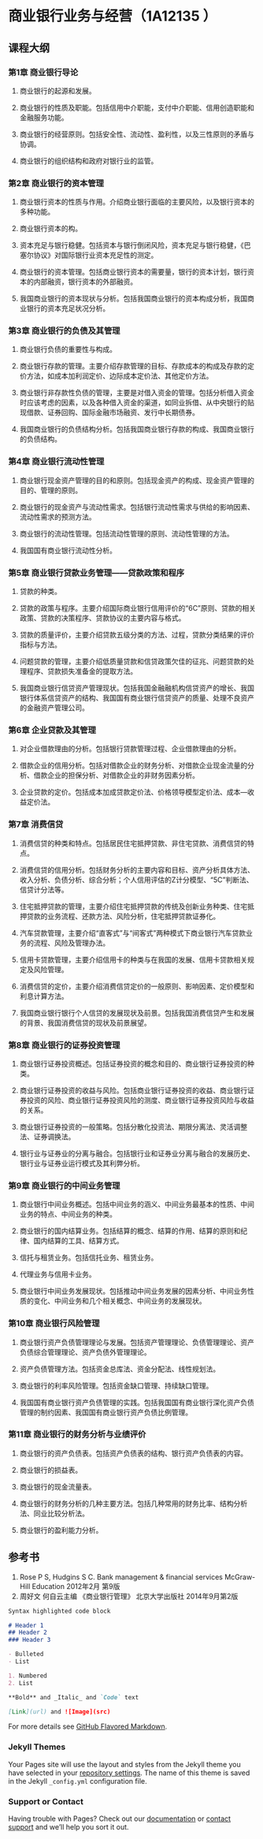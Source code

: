 # 商业银行业务与经营（1A12135 ）

## 课程大纲

### 第1章   商业银行导论
 
1. 商业银行的起源和发展。

2. 商业银行的性质及职能。包括信用中介职能，支付中介职能、信用创造职能和金融服务功能。

3. 商业银行的经营原则。包括安全性、流动性、盈利性，以及三性原则的矛盾与协调。

4. 商业银行的组织结构和政府对银行业的监管。


### 第2章   商业银行的资本管理

1. 商业银行资本的性质与作用。介绍商业银行面临的主要风险，以及银行资本的多种功能。

2. 商业银行资本的构。

3. 资本充足与银行稳健。包括资本与银行倒闭风险，资本充足与银行稳健，《巴塞尔协议》对国际银行业资本充足性的测定。

4. 商业银行的资本管理。包括商业银行资本的需要量，银行的资本计划，银行资本的内部融资，银行资本的外部融资。

5.  我国商业银行的资本现状与分析。包括我国商业银行的资本构成分析，我国商业银行的资本充足状况分析。

### 第3章   商业银行的负债及其管理

1. 商业银行负债的重要性与构成。

2. 商业银行存款的管理。主要介绍存款管理的目标、存款成本的构成及存款的定价方法，如成本加利润定价、边际成本定价法、其他定价方法。

3. 商业银行非存款性负债的管理，主要是对借入资金的管理。包括分析借入资金时应该考虑的因素，以及各种借入资金的渠道，如同业拆借、从中央银行的贴现借款、证券回购、国际金融市场融资、发行中长期债券。

4. 我国商业银行的负债结构分析。包括我国商业银行存款的构成、我国商业银行的负债结构。

### 第4章   商业银行流动性管理

1. 商业银行现金资产管理的目的和原则。包括现金资产的构成、现金资产管理的目的、管理的原则。

2. 商业银行的现金资产与流动性需求。包括银行流动性需求与供给的影响因素、流动性需求的预测方法。

3. 商业银行的流动性管理。包括流动性管理的原则、流动性管理的方法。

4. 我国国有商业银行流动性分析。

### 第5章   商业银行贷款业务管理——贷款政策和程序

1. 贷款的种类。

2. 贷款的政策与程序。主要介绍国际商业银行信用评价的“6C”原则、贷款的相关政策、贷款的决策程序、贷款协议的主要内容与格式。

3. 贷款的质量评价，主要介绍贷款五级分类的方法、过程，贷款分类结果的评价指标与方法。

4. 问题贷款的管理，主要介绍低质量贷款和信贷政策欠佳的征兆、问题贷款的处理程序、贷款损失准备金的提取方法。

5. 我国商业银行信贷资产管理现状。包括我国金融融机构信贷资产的增长、我国银行体系信贷资产的结构、我国国有商业银行信贷资产的质量、处理不良资产的金融资产管理公司。

### 第6章   企业贷款及其管理

1. 对企业借款理由的分析。包括银行贷款管理过程、企业借款理由的分析。

2. 借款企业的信用分析。包括对借款企业的财务分析、对借款企业现金流量的分析、借款企业的担保分析、对借款企业的非财务因素分析。

3. 企业贷款的定价。包括成本加成贷款定价法、价格领导模型定价法、成本—收益定价法。

### 第7章  消费信贷

1. 消费信贷的种类和特点。包括居民住宅抵押贷款、非住宅贷款、消费信贷的特点。

2. 消费信贷的信用分析。包括财务分析的主要内容和目标、资产分析具体方法、收入分析、负债分析、综合分析；个人信用评估的Z计分模型、“5C”判断法、信贷计分法等。

3. 住宅抵押贷款的管理，主要介绍住宅抵押贷款的传统及创新业务种类、住宅抵押贷款的业务流程、还款方法、风险分析，住宅抵押贷款证券化。

4. 汽车贷款管理，主要介绍“直客式”与“间客式”两种模式下商业银行汽车贷款业务的流程、风险及管理办法。

5. 信用卡贷款管理，主要介绍信用卡的种类与在我国的发展、信用卡贷款相关规定及风险管理。

6. 消费信贷的定价，主要介绍消费信贷定价的一般原则、影响因素、定价模型和利息计算方法。

7. 我国商业银行银行个人信贷的发展现状及前景。包括我国消费信贷产生和发展的背景、我国消费信贷的现状及前景展望。

### 第8章   商业银行的证券投资管理

1. 商业银行证券投资概述。包括证券投资的概念和目的、商业银行证券投资的种类。

2. 商业银行证券投资的收益与风险。包括商业银行证券投资的收益、商业银行证券投资的风险、商业银行证券投资风险的测度、商业银行证券投资风险与收益的关系。

3. 商业银行证券投资的一般策略。包括分散化投资法、期限分离法、灵活调整法、证券调换法。

4. 银行业与证券业的分离与融合。包括银行业和证券业分离与融合的发展历史、银行业与证券业运行模式及其利弊分析。

### 第9章   商业银行的中间业务管理

1. 商业银行中间业务概述。包括中间业务的涵义、中间业务最基本的性质、中间业务的特点、中间业务的种类。

2. 商业银行的国内结算业务。包括结算的概念、结算的作用、结算的原则和纪律、国内结算的工具、结算方式。

3. 信托与租赁业务。包括信托业务、租赁业务。

4. 代理业务与信用卡业务。

5. 商业银行中间业务发展现状。包括推动中间业务发展的因素分析、中间业务性质的变化、中间业务和几个相关概念、中间业务的发展现状。

### 第10章   商业银行风险管理

1. 商业银行资产负债管理理论与发展。包括资产管理理论、负债管理理论、资产负债综合管理理论、资产负债外管理理论。

2. 资产负债管理方法。包括资金总库法、资金分配法、线性规划法。

3. 商业银行的利率风险管理。包括资金缺口管理、持续缺口管理。

4. 我国国有商业银行资产负债管理的实践。包括我国国有商业银行深化资产负债管理的制约因素、我国国有商业银行资产负债比例管理。

### 第11章   商业银行的财务分析与业绩评价

1. 商业银行的资产负债表。包括资产负债表的结构、银行资产负债表的内容。

2. 商业银行的损益表。

3. 商业银行的现金流量表。

4. 商业银行的财务分析的几种主要方法。包括几种常用的财务比率、结构分析法、同业比较分析法。

5. 商业银行的盈利能力分析。

## 参考书

1. Rose P S, Hudgins S C. Bank management & financial services  McGraw-Hill Education 2012年2月 第9版 
2. 周好文 何自云主编    《商业银行管理》    北京大学出版社    2014年9月第2版


```markdown
Syntax highlighted code block

# Header 1
## Header 2
### Header 3

- Bulleted
- List

1. Numbered
2. List

**Bold** and _Italic_ and `Code` text

[Link](url) and ![Image](src)
```

For more details see [GitHub Flavored Markdown](https://guides.github.com/features/mastering-markdown/).

### Jekyll Themes

Your Pages site will use the layout and styles from the Jekyll theme you have selected in your [repository settings](https://github.com/qiufei/banking/settings). The name of this theme is saved in the Jekyll `_config.yml` configuration file.

### Support or Contact

Having trouble with Pages? Check out our [documentation](https://help.github.com/categories/github-pages-basics/) or [contact support](https://github.com/contact) and we’ll help you sort it out.
